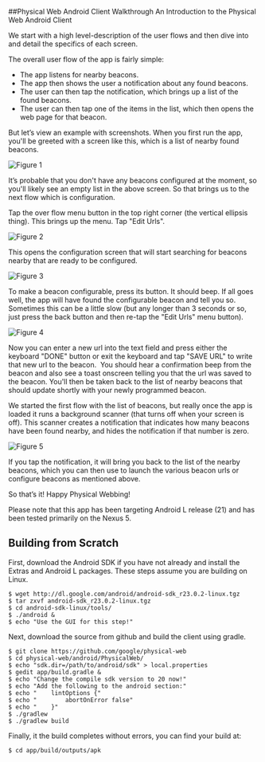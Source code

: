 ##Physical Web Android Client Walkthrough
An Introduction to the Physical Web Android Client

We start with a high level-description of the user flows and then dive into and detail the specifics of each screen.

The overall user flow of the app is fairly simple:

* The app listens for nearby beacons.
* The app then shows the user a notification about any found beacons.
* The user can then tap the notification, which brings up a list of the found beacons.
* The user can then tap one of the items in the list, which then opens the web page for that beacon.

But let’s view an example with screenshots. When you first run the app, you'll be greeted with a screen like this, which is a list of nearby found beacons.

![Figure 1](https://raw.githubusercontent.com/google/physical-web/master/documentation/images/android_walkthrough_1.png)

It’s probable that you don't have any beacons configured at the moment, so you'll likely see an empty list in the above screen. So that brings us to the next flow which is configuration. 

Tap the over flow menu button in the top right corner (the vertical ellipsis thing). This brings up the menu. Tap "Edit Urls".

![Figure 2](https://raw.githubusercontent.com/google/physical-web/master/documentation/images/android_walkthrough_2.png)

This opens the configuration screen that will start searching for beacons nearby that are ready to be configured.

![Figure 3](https://raw.githubusercontent.com/google/physical-web/master/documentation/images/android_walkthrough_3.png)

To make a beacon configurable, press its button. It should beep. If all goes well, the app will have found the configurable beacon and tell you so. Sometimes this can be a little slow (but any longer than 3 seconds or so, just press the back button and then re-tap the "Edit Urls" menu button).

![Figure 4](https://raw.githubusercontent.com/google/physical-web/master/documentation/images/android_walkthrough_4.png)

Now you can enter a new url into the text field and press either the keyboard "DONE" button or exit the keyboard and tap "SAVE URL" to write that new url to the beacon.  You should hear a confirmation beep from the beacon and also see a toast onscreen telling you that the url was saved to the beacon. You'll then be taken back to the list of nearby beacons that should update shortly with your newly programmed beacon.

We started the first flow with the list of beacons, but really once the app is loaded it runs a background scanner (that turns off when your screen is off). This scanner creates a notification that indicates how many beacons have been found nearby, and hides the notification if that number is zero.

![Figure 5](https://raw.githubusercontent.com/google/physical-web/master/documentation/images/android_walkthrough_5.png)

If you tap the notification, it will bring you back to the list of the nearby beacons, which you can then use to launch the various beacon urls or configure beacons as mentioned above.

So that’s it! Happy Physical Webbing!

Please note that this app has been targeting Android L release (21) and has been tested primarily on the Nexus 5.

## Building from Scratch
First, download the Android SDK if you have not already and install the Extras and Android L packages. These steps assume you are building on Linux.
```
$ wget http://dl.google.com/android/android-sdk_r23.0.2-linux.tgz
$ tar zxvf android-sdk_r23.0.2-linux.tgz
$ cd android-sdk-linux/tools/
$ ./android &
$ echo "Use the GUI for this step!"
```

Next, download the source from github and build the client using gradle.
```
$ git clone https://github.com/google/physical-web
$ cd physical-web/android/PhysicalWeb/
$ echo "sdk.dir=/path/to/android/sdk" > local.properties
$ gedit app/build.gradle &
$ echo "Change the compile sdk version to 20 now!"
$ echo "Add the following to the android section:"
$ echo "    lintOptions {"
$ echo "        abortOnError false"
$ echo "    }"
$ ./gradlew 
$ ./gradlew build
```

Finally, it the build completes without errors, you can find your build at:
```
$ cd app/build/outputs/apk
```
